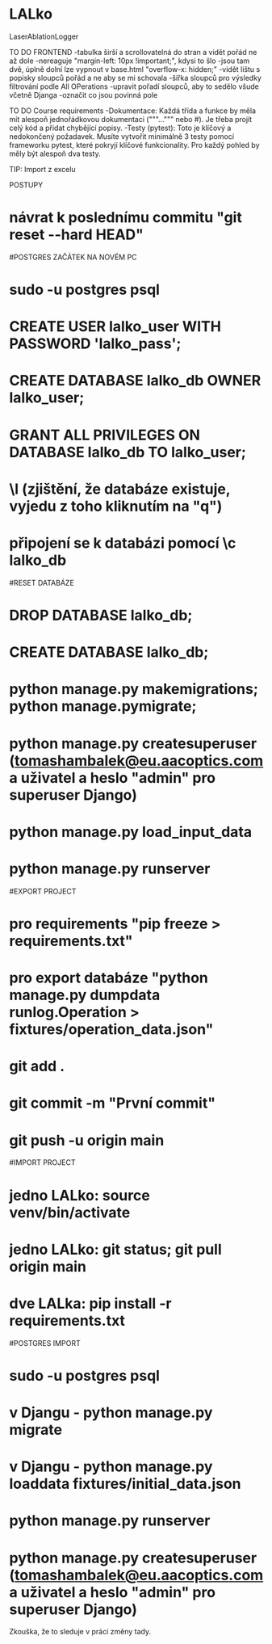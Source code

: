 # LALko
LaserAblationLogger

TO DO FRONTEND
-tabulka širší a scrollovatelná do stran a vidět pořád ne až dole
-nereaguje "margin-left: 10px !important;", kdysi to šlo
-jsou tam dvě, úplně dolní lze vypnout v base.html "overflow-x: hidden;"
-vidět lištu s popisky sloupců pořád a ne aby se mi schovala
-šířka sloupců pro výsledky filtrování podle All OPerations
-upravit pořadí sloupců, aby to sedělo všude včetně Djanga
-označit co jsou povinná pole

TO DO Course requirements
-Dokumentace: Každá třída a funkce by měla mít alespoň jednořádkovou dokumentaci ("""...""" nebo #). Je třeba projít celý kód a přidat chybějící popisy.
-Testy (pytest): Toto je klíčový a nedokončený požadavek. Musíte vytvořit minimálně 3 testy pomocí frameworku pytest, které pokryjí klíčové funkcionality. Pro každý pohled by měly být alespoň dva testy.

TIP: Import z excelu

POSTUPY        
# návrat k poslednímu commitu "git reset --hard HEAD"

#POSTGRES ZAČÁTEK NA NOVÉM PC
# sudo -u postgres psql
# CREATE USER lalko_user WITH PASSWORD 'lalko_pass';
# CREATE DATABASE lalko_db OWNER lalko_user;
# GRANT ALL PRIVILEGES ON DATABASE lalko_db TO lalko_user;
# \l (zjištění, že databáze existuje, vyjedu z toho kliknutím na "q")
# připojení se k databázi pomocí \c lalko_db

#RESET DATABÁZE
# DROP DATABASE lalko_db;
# CREATE DATABASE lalko_db;
# python manage.py makemigrations; python manage.pymigrate;
# python manage.py createsuperuser (tomashambalek@eu.aacoptics.com a uživatel a heslo "admin" pro superuser Django)
# python manage.py load_input_data
# python manage.py runserver
        
#EXPORT PROJECT
# pro requirements "pip freeze > requirements.txt"
# pro export databáze "python manage.py dumpdata runlog.Operation > fixtures/operation_data.json"
# git add .
# git commit -m "První commit"
# git push -u origin main

#IMPORT PROJECT
# jedno LALko: source venv/bin/activate
# jedno LALko: git status; git pull origin main
# dve LALka: pip install -r requirements.txt

#POSTGRES IMPORT
# sudo -u postgres psql
# v Djangu - python manage.py migrate
# v Djangu - python manage.py loaddata fixtures/initial_data.json
# python manage.py runserver
# python manage.py createsuperuser (tomashambalek@eu.aacoptics.com a uživatel a heslo "admin" pro superuser Django)

Zkouška, že to sleduje v práci změny tady.